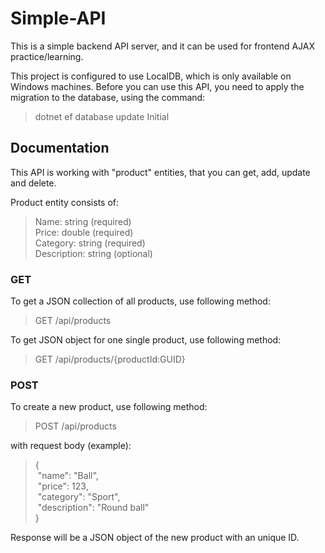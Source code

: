 # Simple-API
This is a simple backend API server, and it can be used for frontend AJAX practice/learning.

This project is configured to use LocalDB, which is only available on Windows machines.
Before you can use this API, you need to apply the migration to the database, using the command:
  > dotnet ef database update Initial

## Documentation
This API is working with "product" entities, that you can get, add, update and delete.

Product entity consists of: <br>
>Name: string (required) <br>
>Price: double (required) <br>
>Category: string (required) <br>
>Description: string (optional) <br>

### GET
To get a JSON collection of all products, use following method:
> GET /api/products

To get JSON object for one single product, use following method:
> GET /api/products/{productId:GUID}

### POST
To create a new product, use following method:
> POST /api/products

with request body (example): 
>{ <br>
>&nbsp;"name": "Ball", <br>
>&nbsp;"price": 123, <br>
>&nbsp;"category": "Sport", <br>
>&nbsp;"description": "Round ball" <br>
>}

Response will be a JSON object of the new product with an unique ID.

